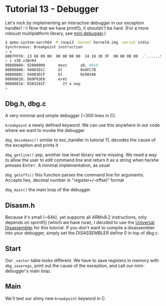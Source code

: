 Tutorial 13 - Debugger
======================

Let's rock by implementing an interactive debugger in our exception handler! :-) Now that we have printf(), it
shouldn't be hard. (For a more roboust multiplatform library, see [mini debugger](https://gitlab.com/bztsrc/minidbg).)

```sh
$ qemu-system-aarch64 -M raspi3 -kernel kernel8.img -serial stdio
Synchronous: Breakpoint instruction
> x
0007FFF0: 13 60 09 00  00 00 00 00  24 10 20 3F  00 00 00 00  .`......$. ?....
> i x30 x30+64
00080804: D2800000      movz      x0, #0x0
00080808: 94003D1C      bl        0x8FC78
0008080C: 94003ECF      bl        0x90348
00080810: D69F03E0      eret
00080814: D503201F        27 x nop
>
```

Dbg.h, dbg.c
------------

A very minimal and simple debugger (~300 lines in C).

`breakpoint` a newly defined keyword. We can use this anywhere in our code where we want to invoke the debugger

`dbg_decodeexc()` similar to exc_handler in tutorial 11, decodes the cause of the exception and prints it

`dbg_getline()` yep, another low level library we're missing. We need a way to allow the user to edit command line
and return it as a string when he/she presses <kbd>Enter</kbd>. A minimal implementation, as usual

`dbg_getoffs()` this function parses the command line for arguments. Accepts hex, decimal number in
"register+/-offset" format

`dbg_main()` the main loop of the debugger.

Disasm.h
--------

Because it's small (~64k), yet supports all ARMv8.2 instructions, only depends on sprintf() (which we have now), I decided to
use the [Universal Disassembler](https://gitlab.com/bztsrc/udisasm) for this tutorial. If you don't want to
compile a disassembler into your debugger, simply set the DISASSEMBLER define 0 in top of dbg.c.

Start
-----

Our `_vector` table looks different. We have to save registers in memory with `dbg_saveregs`, print out
the cause of the exception, and call our mini-debugger's main loop.

Main
----

We'll test our shiny new `breakpoint` keyword in C.
